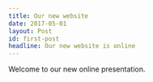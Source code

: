```yaml
---
title: Our new website
date: 2017-05-01
layout: Post
id: first-post
headline: Our new website is online
---
```

Welcome to our new online presentation.
